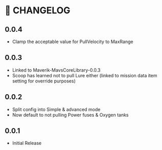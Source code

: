 # 🔖 CHANGELOG

## 0.0.4
- Clamp the acceptable value for PullVelocity to MaxRange

## 0.0.3
- Linked to Maverik-MavsCoreLibrary-0.0.3
- Scoop has learned not to pull Lure either (linked to mission data item setting for override purposes)

## 0.0.2
- Split config into Simple & advanced mode
- Now default to not pulling Power fuses & Oxygen tanks

## 0.0.1
- Initial Release